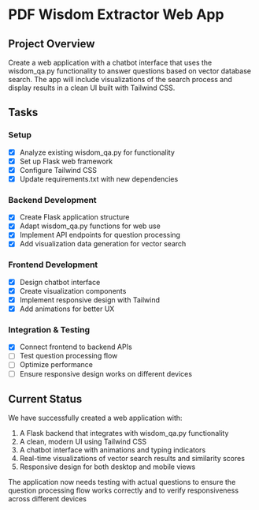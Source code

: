 # PDF Wisdom Extractor Web App

## Project Overview
Create a web application with a chatbot interface that uses the wisdom_qa.py functionality to answer questions based on vector database search. The app will include visualizations of the search process and display results in a clean UI built with Tailwind CSS.

## Tasks

### Setup
- [x] Analyze existing wisdom_qa.py for functionality
- [x] Set up Flask web framework
- [x] Configure Tailwind CSS
- [x] Update requirements.txt with new dependencies

### Backend Development
- [x] Create Flask application structure
- [x] Adapt wisdom_qa.py functions for web use
- [x] Implement API endpoints for question processing
- [x] Add visualization data generation for vector search

### Frontend Development
- [x] Design chatbot interface
- [x] Create visualization components
- [x] Implement responsive design with Tailwind
- [x] Add animations for better UX

### Integration & Testing
- [x] Connect frontend to backend APIs
- [ ] Test question processing flow
- [ ] Optimize performance
- [ ] Ensure responsive design works on different devices

## Current Status
We have successfully created a web application with:
1. A Flask backend that integrates with wisdom_qa.py functionality
2. A clean, modern UI using Tailwind CSS
3. A chatbot interface with animations and typing indicators
4. Real-time visualizations of vector search results and similarity scores
5. Responsive design for both desktop and mobile views

The application now needs testing with actual questions to ensure the question processing flow works correctly and to verify responsiveness across different devices 